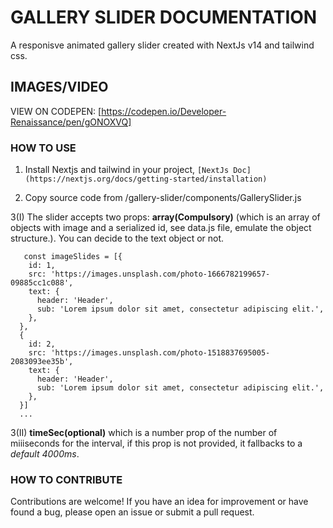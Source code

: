 # GALLERY SLIDER DOCUMENTATION

A responisve animated gallery slider created with NextJs v14 and tailwind css.

## IMAGES/VIDEO

VIEW ON CODEPEN: [https://codepen.io/Developer-Renaissance/pen/gONOXVQ]

### HOW TO USE

1. Install Nextjs and tailwind in your project, `[NextJs Doc]` `(https://nextjs.org/docs/getting-started/installation)`

2. Copy source code from /gallery-slider/components/GallerySlider.js

3(I) The slider accepts two props: **array(Compulsory)** (which is an array of objects with image and a serialized id, see data.js file, emulate the object structure.). You can decide to the text object or not.

```
   const imageSlides = [{
    id: 1,
    src: 'https://images.unsplash.com/photo-1666782199657-09885cc1c088',
    text: {
      header: 'Header',
      sub: 'Lorem ipsum dolor sit amet, consectetur adipiscing elit.',
    },
  },
  {
    id: 2,
    src: 'https://images.unsplash.com/photo-1518837695005-2083093ee35b',
    text: {
      header: 'Header',
      sub: 'Lorem ipsum dolor sit amet, consectetur adipiscing elit.',
    },
  }]
  ...

```

3(II) **timeSec(optional)** which is a number prop of the number of miiiseconds for the interval, if this prop is not provided, it fallbacks to a _default 4000ms_.

### HOW TO CONTRIBUTE

Contributions are welcome! If you have an idea for improvement or have found a bug, please open an issue or submit a pull request.
